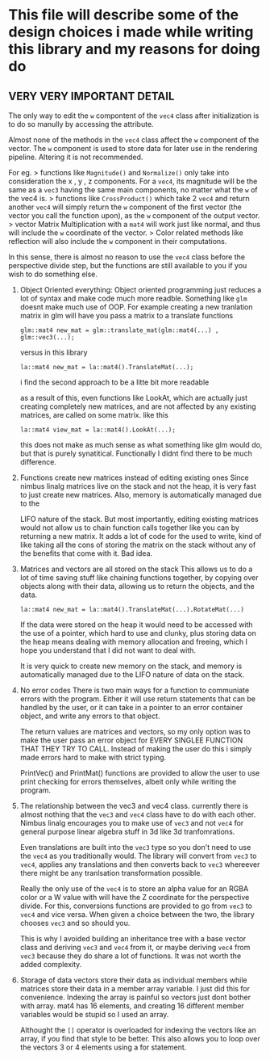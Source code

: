 # This file will describe some of the design choices i made while writing this library and my reasons for doing do

## VERY VERY IMPORTANT DETAIL
The only way to edit the `w` compontent of the `vec4` class after initialization is to do so manully by accessing the attribute.

Almost none of the methods in the `vec4` class affect the `w` component of the vector. The `w` component is used to store data for later use in the rendering pipeline. Altering it is not recommended.

For eg. 
    > functions like `Magnitude()` and `Normalize()` only take into consideration the x , y , z components. For a `vec4`, its magnitude will be the same as a `vec3` having the same main components, no matter what the `w` of the vec4 is.
    > functions like `CrossProduct()` which take 2 `vec4` and return another `vec4` will simply return the `w` component of the first vector (the vector you call the function upon), as the `w` component of the output vector.
    > vector Matrix Multiplication with a `mat4` will work just like normal, and thus will include the `w` coordinate of the vector.
    > Color related methods like reflection will also include the `w` component in their computations.

In this sense, there is almost no reason to use the `vec4` class before the perspective divide step, but the functions are still available to you if you wish to do something else.

1. Object Oriented everything:
    Object oriented programming just reduces a lot of syntax and make code much more readble. Something like `glm` doesnt make much use of OOP. For example creating a new tranlation matrix in glm will have you pass a matrix to a translate functions
    
    `glm::mat4 new_mat = glm::translate_mat(glm::mat4(...) , glm::vec3(...);`

    versus in this library

    `la::mat4 new_mat = la::mat4().TranslateMat(...);`

    i find the second approach to be a litte bit more readable

    as a result of this, even functions like LookAt, which are actually just creating completely new matrices, and are not affected by any existing matrices, are called on some matrix. like this

    `la::mat4 view_mat = la::mat4().LookAt(...);`

    this does not make as much sense as what something like glm would do, but that is purely synatitical. Functionally I didnt find there to be much difference.

2. Functions create new matrices instead of editing existing ones
    Since nimbus linalg matrices live on the stack and not the heap, it is very fast to just create new matrices. Also, memory is automatically managed due to the 
    
    LIFO nature of the stack. But most importantly, editing existing matrices would not allow us to chain function calls together like you can by returning a new matrix. It adds a lot of code for the used to write, kind of like taking all the cons of storing the matrix on the stack without any of the benefits that come with it. Bad idea.

3. Matrices and vectors are all stored on the stack
    This allows us to do a lot of time saving stuff like chaining functions together, by copying over objects along with their data, allowing us to return the objects, and the data.

    `la::mat4 new_mat = la::mat4().TranslateMat(...).RotateMat(...)`

    If the data were stored on the heap it would need to be accessed with the use of a pointer,  which hard to use and clunky, plus storing data on the heap means dealing with memory allocation and freeing, which I hope you understand that I did not want to deal with.

    It is very quick to create new memory on the stack, and memory is automatically managed due to the LIFO nature of data on the stack.

4. No error codes
    There is two main ways for a function to communiate errors with the program. Either it will use return statements that can be handled by the user, or it can take in a pointer to an error container object, and write any errors to that object.

    The return values are matrices and vectors, so my only option was to make the user pass an error object for EVERY SINGLEE FUNCTION THAT THEY TRY TO CALL. Instead of making the user do this i simply made errors hard to make with strict typing.

    PrintVec() and PrintMat() functions are provided to allow the user to use print checking for errors themselves, albeit only while writing the program.

5. The relationship between the vec3 and vec4 class.
    currently there is almost nothing that the `vec3` and `vec4` class have to do with each other. Nimbus linalg encourages you to make use of `vec3` and not `vec4` for general purpose linear algebra stuff in 3d like 3d tranfomrations.
    
    Even translations are built into the `vec3` type so you don't need to use the `vec4` as you traditionally would. The library will convert from `vec3` to `vec4`, applies any translations and then converts back to `vec3` whereever there might be any tranlsation transformation possible.
    
    Really the only use of the `vec4` is to store an alpha value for an RGBA color or a W value with will have the Z coordinate for the perspective divide. For this, conversions functions are provided to go from `vec3` to `vec4` and vice versa. When given a choice between the two, the library chooses `vec3` and so should you.

    This is why I avoided building an inheritance tree with a base vector class and deriving `vec3` and `vec4` from it, or maybe deriving `vec4` from `vec3` because they do share a lot of functions. It was not worth the added complexity.

6. Storage of data
    vectors store their data as individual members while matrices store their data in a member array variable. I just did this for convenience. Indexing the array is painful so vectors just dont bother with array. mat4 has 16 elements, and creating 16 different member variables would be stupid so I used an array.

    Althought the `[]` operator is overloaded for indexing the vectors like an array, if you find that style to be better. This also allows you to loop over the vectors 3 or 4 elements using a for statement.
